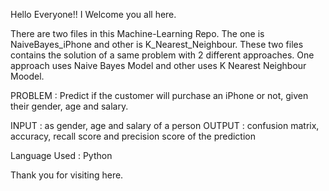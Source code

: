Hello Everyone!! I Welcome you all here.

There are two files in this Machine-Learning Repo. 
The one is NaiveBayes_iPhone and other is K_Nearest_Neighbour.
These two files contains the solution of a same problem with 2 different approaches. One approach uses Naive Bayes Model and other uses K Nearest Neighbour Moodel.

 
 
 PROBLEM : Predict if the customer will purchase an iPhone or not, given their gender, age and salary.
 
 INPUT : as gender, age and salary of a person
 OUTPUT : confusion matrix, accuracy, recall score and precision score of the prediction

Language Used : Python

Thank you for visiting here.

